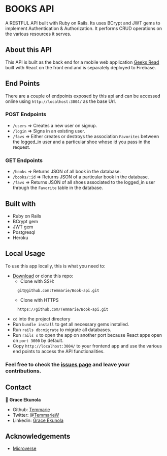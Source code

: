 # BOOKS API

A RESTFUL API built with Ruby on Rails. Its uses BCrypt and JWT gems to implement Authentication & Authorization. It performs CRUD operations on the various resources it serves.

## About this API

This API is built as the back end for a mobile web application [Geeks Read](https://github.com/Temmarie/Find-Books) built with React on the front end and is separately deployed to Firebase.

## End Points

There are a couple of endpoints exposed by this api and can be accessed online using `http://localhost:3004/` as the base Url.

### POST Endpoints

- `/users` => Creates a new user on signup.
- `/login` => Signs in an existing user.
- `/favs` => Either creates or destroys the association `Favorites` between the logged_in user and a particular shoe whose id you pass in the request.

### GET Endpoints

- `/books` => Returns JSON of all book in the database.
- `/books/:id` => Returns JSON of a particular book in the database.
- `/favs` => Returns JSON of all shoes associated to the logged_in user through the `Favorite` table in the database.

## Built with

- Ruby on Rails
- BCrypt gem
- JWT gem
- Postgresql
- Heroku

## Local Usage

To use this app locally, this is what you need to:

- [Download](https://github.com/Temmarie/Book-api/archive/master.zip) or clone this repo:
  - Clone with SSH:
  ```
    git@github.com:Temmarie/Book-api.git
  ```
  - Clone with HTTPS
  ```
    https://github.com/Temmarie/Book-api.git
  ```
- `cd` into the project directory
- Run `bundle install` to get all necessary gems installed.
- Run `rails db:migrate` to migrate all databases.
- Run `rails s` to open the app on another port because React apps open on `port 3000` by default.
- Copy `http://localhost:3004/` to your frontend app and use the various end points to access the API functionalities.

### Feel free to check the [issues page](https://github.com/Temmarie/Book-api/issues) and leave your contributions.

## Contact

👤 **Grace Ekunola**

- Github: [Temmarie](https://github.com/Temmarie)
- Twitter: [@TemmarieW](https://twitter.com/TemmarieW)
- Linkedin: [Grace Ekunola](https://linkedin.com/grace-ekunola)

<!-- ACKNOWLEDGEMENTS -->

## Acknowledgements

- [Microverse](https://www.microverse.org/)
